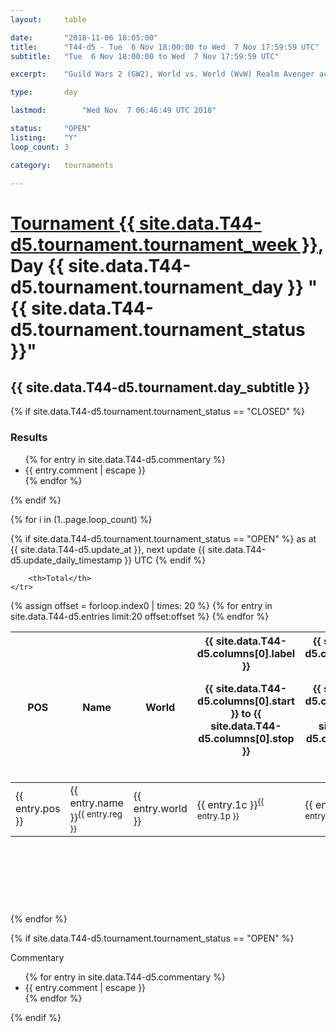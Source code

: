 ```yaml
---
layout: 	table

date: 		"2018-11-06 18:05:00"
title: 		"T44-d5 - Tue  6 Nov 18:00:00 to Wed  7 Nov 17:59:59 UTC"
subtitle: 	"Tue  6 Nov 18:00:00 to Wed  7 Nov 17:59:59 UTC"

excerpt:    "Guild Wars 2 (GW2), World vs. World (WvW) Realm Avenger achivement Tournament. \"Every Kill Counts\""

type:       day

lastmod: 		"Wed Nov  7 06:46:49 UTC 2018"

status:     "OPEN"
listing:    "Y"
loop_count: 3

category: 	tournaments

---
```

<div class="table_header">
    <h1><a href="{{ site.data.T44-d5.tournament.week_url }}">Tournament {{ site.data.T44-d5.tournament.tournament_week }}</a>, Day {{ site.data.T44-d5.tournament.tournament_day }} "{{ site.data.T44-d5.tournament.tournament_status }}"</h1>
    <h2>{{ site.data.T44-d5.tournament.day_subtitle }}</h2> 
</div>

{% if site.data.T44-d5.tournament.tournament_status == "CLOSED" %} 
<div class="commentary">
  <h3>Results</h3>
  <ul>
    {% for entry in site.data.T44-d5.commentary %}
    <li class="commentary_list">{{ entry.comment | escape }}</li>
    {% endfor %}
  </ul>
</div>
{% endif %}


{% for i in (1..page.loop_count) %}

{% if site.data.T44-d5.tournament.tournament_status == "OPEN" %} 
<span class="table_nextupdate">as at {{ site.data.T44-d5.update_at }}, next update {{ site.data.T44-d5.update_daily_timestamp }} UTC</span> 
{% endif %}

<table class="day_table">
  <colgroup>
    <col style="width:18px">
    <col style="width:55px">
    <col style="width:55px">
    <col style="width:12px">
    <col style="width:12px">
    <col style="width:12px">
    <col style="width:12px">
    <col style="width:12px">
    <col style="width:12px">
    <col style="width:12px">
    <col style="width:12px">
    <col style="width:12px">
    <col style="width:12px">
    <col style="width:12px">
    <col style="width:12px">
    <col style="width:12px">
    <col style="width:12px">
    <col style="width:12px">
    <col style="width:12px">
    <col style="width:12px">
    <col style="width:12px">
    <col style="width:12px">
    <col style="width:12px">
    <col style="width:12px">
    <col style="width:12px">
    <col style="width:12px">
    <col style="width:12px">
    <col style="width:18px">
  </colgroup>  
  <thead>
    <tr>
        <th>POS</th>
        <th class="AlignLeft">Name</th>
        <th class="AlignLeft">World</th>

<th><div class="label">{{ site.data.T44-d5.columns[0].label }}<p class="onhover">{{ site.data.T44-d5.columns[0].start }} to {{ site.data.T44-d5.columns[0].stop }}</p></div>​</th>
<th><div class="label">{{ site.data.T44-d5.columns[1].label }}<p class="onhover">{{ site.data.T44-d5.columns[1].start }} to {{ site.data.T44-d5.columns[1].stop }}</p></div>​</th>
<th><div class="label">{{ site.data.T44-d5.columns[2].label }}<p class="onhover">{{ site.data.T44-d5.columns[2].start }} to {{ site.data.T44-d5.columns[2].stop }}</p></div>​</th>
<th><div class="label">{{ site.data.T44-d5.columns[3].label }}<p class="onhover">{{ site.data.T44-d5.columns[3].start }} to {{ site.data.T44-d5.columns[3].stop }}</p></div>​</th>
<th><div class="label">{{ site.data.T44-d5.columns[4].label }}<p class="onhover">{{ site.data.T44-d5.columns[4].start }} to {{ site.data.T44-d5.columns[4].stop }}</p></div>​</th>
<th><div class="label">{{ site.data.T44-d5.columns[5].label }}<p class="onhover">{{ site.data.T44-d5.columns[5].start }} to {{ site.data.T44-d5.columns[5].stop }}</p></div>​</th>
<th><div class="label">{{ site.data.T44-d5.columns[6].label }}<p class="onhover">{{ site.data.T44-d5.columns[6].start }} to {{ site.data.T44-d5.columns[6].stop }}</p></div>​</th>
<th><div class="label">{{ site.data.T44-d5.columns[7].label }}<p class="onhover">{{ site.data.T44-d5.columns[7].start }} to {{ site.data.T44-d5.columns[7].stop }}</p></div>​</th>
<th><div class="label">{{ site.data.T44-d5.columns[8].label }}<p class="onhover">{{ site.data.T44-d5.columns[8].start }} to {{ site.data.T44-d5.columns[8].stop }}</p></div>​</th>
<th><div class="label">{{ site.data.T44-d5.columns[9].label }}<p class="onhover">{{ site.data.T44-d5.columns[9].start }} to {{ site.data.T44-d5.columns[9].stop }}</p></div>​</th>
<th><div class="label">{{ site.data.T44-d5.columns[10].label }}<p class="onhover">{{ site.data.T44-d5.columns[10].start }} to {{ site.data.T44-d5.columns[10].stop }}</p></div>​</th>

<th><div class="label">{{ site.data.T44-d5.columns[11].label }}<p class="onhover">{{ site.data.T44-d5.columns[11].start }} to {{ site.data.T44-d5.columns[11].stop }}</p></div>​</th>
<th><div class="label">{{ site.data.T44-d5.columns[12].label }}<p class="onhover">{{ site.data.T44-d5.columns[12].start }} to {{ site.data.T44-d5.columns[12].stop }}</p></div>​</th>
<th><div class="label">{{ site.data.T44-d5.columns[13].label }}<p class="onhover">{{ site.data.T44-d5.columns[13].start }} to {{ site.data.T44-d5.columns[13].stop }}</p></div>​</th>
<th><div class="label">{{ site.data.T44-d5.columns[14].label }}<p class="onhover">{{ site.data.T44-d5.columns[14].start }} to {{ site.data.T44-d5.columns[14].stop }}</p></div>​</th>
<th><div class="label">{{ site.data.T44-d5.columns[15].label }}<p class="onhover">{{ site.data.T44-d5.columns[15].start }} to {{ site.data.T44-d5.columns[15].stop }}</p></div>​</th>
<th><div class="label">{{ site.data.T44-d5.columns[16].label }}<p class="onhover">{{ site.data.T44-d5.columns[16].start }} to {{ site.data.T44-d5.columns[16].stop }}</p></div>​</th>
<th><div class="label">{{ site.data.T44-d5.columns[17].label }}<p class="onhover">{{ site.data.T44-d5.columns[17].start }} to {{ site.data.T44-d5.columns[17].stop }}</p></div>​</th>
<th><div class="label">{{ site.data.T44-d5.columns[18].label }}<p class="onhover">{{ site.data.T44-d5.columns[18].start }} to {{ site.data.T44-d5.columns[18].stop }}</p></div>​</th>
<th><div class="label">{{ site.data.T44-d5.columns[19].label }}<p class="onhover">{{ site.data.T44-d5.columns[19].start }} to {{ site.data.T44-d5.columns[19].stop }}</p></div>​</th>
<th><div class="label">{{ site.data.T44-d5.columns[20].label }}<p class="onhover">{{ site.data.T44-d5.columns[20].start }} to {{ site.data.T44-d5.columns[20].stop }}</p></div>​</th>

<th><div class="label">{{ site.data.T44-d5.columns[21].label }}<p class="onhover">{{ site.data.T44-d5.columns[21].start }} to {{ site.data.T44-d5.columns[21].stop }}</p></div>​</th>
<th><div class="label">{{ site.data.T44-d5.columns[22].label }}<p class="onhover">{{ site.data.T44-d5.columns[22].start }} to {{ site.data.T44-d5.columns[22].stop }}</p></div>​</th>
<th><div class="label">{{ site.data.T44-d5.columns[23].label }}<p class="onhover">{{ site.data.T44-d5.columns[23].start }} to {{ site.data.T44-d5.columns[23].stop }}</p></div>​</th>

        <th>Total</th>
    </tr>
  </thead>
  {% assign offset = forloop.index0 | times: 20 %}
<tbody>
{% for entry in site.data.T44-d5.entries limit:20 offset:offset %}
  <tr>
    <td class="pl{{ entry.pos }}">{{ entry.pos }}</td>
    <td class="AlignLeft">{{ entry.name }}<sup>{{ entry.reg }}</sup></td>
    <td class="AlignLeft">{{ entry.world }}</td>
    <td class="pl{{ entry.1p }}">{{ entry.1c }}<sup>{{ entry.1p }}</sup></td>
    <td class="pl{{ entry.2p }}">{{ entry.2c }}<sup>{{ entry.2p }}</sup></td>
    <td class="pl{{ entry.3p }}">{{ entry.3c }}<sup>{{ entry.3p }}</sup></td>
    <td class="pl{{ entry.4p }}">{{ entry.4c }}<sup>{{ entry.4p }}</sup></td>
    <td class="pl{{ entry.5p }}">{{ entry.5c }}<sup>{{ entry.5p }}</sup></td>
    <td class="pl{{ entry.6p }}">{{ entry.6c }}<sup>{{ entry.6p }}</sup></td>
    <td class="pl{{ entry.7p }}">{{ entry.7c }}<sup>{{ entry.7p }}</sup></td>
    <td class="pl{{ entry.8p }}">{{ entry.8c }}<sup>{{ entry.8p }}</sup></td>
    <td class="pl{{ entry.9p }}">{{ entry.9c }}<sup>{{ entry.9p }}</sup></td>
    <td class="pl{{ entry.10p }}">{{ entry.10c }}<sup>{{ entry.10p }}</sup></td>
    <td class="pl{{ entry.11p }}">{{ entry.11c }}<sup>{{ entry.11p }}</sup></td>
    <td class="pl{{ entry.12p }}">{{ entry.12c }}<sup>{{ entry.12p }}</sup></td>
    <td class="pl{{ entry.13p }}">{{ entry.13c }}<sup>{{ entry.13p }}</sup></td>
    <td class="pl{{ entry.14p }}">{{ entry.14c }}<sup>{{ entry.14p }}</sup></td>
    <td class="pl{{ entry.15p }}">{{ entry.15c }}<sup>{{ entry.15p }}</sup></td>
    <td class="pl{{ entry.16p }}">{{ entry.16c }}<sup>{{ entry.16p }}</sup></td>
    <td class="pl{{ entry.17p }}">{{ entry.17c }}<sup>{{ entry.17p }}</sup></td>
    <td class="pl{{ entry.18p }}">{{ entry.18c }}<sup>{{ entry.18p }}</sup></td>
    <td class="pl{{ entry.19p }}">{{ entry.19c }}<sup>{{ entry.19p }}</sup></td>
    <td class="pl{{ entry.20p }}">{{ entry.20c }}<sup>{{ entry.20p }}</sup></td>
    <td class="pl{{ entry.21p }}">{{ entry.21c }}<sup>{{ entry.21p }}</sup></td>
    <td class="pl{{ entry.22p }}">{{ entry.22c }}<sup>{{ entry.22p }}</sup></td>
    <td class="pl{{ entry.23p }}">{{ entry.23c }}<sup>{{ entry.23p }}</sup></td>
    <td class="pl{{ entry.24p }}">{{ entry.24c }}<sup>{{ entry.24p }}</sup></td>
    <td>{{ entry.total }}</td>
  </tr>
{% endfor %}  
</tbody>
</table>
<div class="leaderboard">
  <script async src="//pagead2.googlesyndication.com/pagead/js/adsbygoogle.js"></script>
  <!-- 728x90 -->
  <ins class="adsbygoogle"
       style="display:inline-block;width:728px;height:90px"
       data-ad-client="ca-pub-3274917281288240"
       data-ad-slot="3870538733"></ins>
  <script>
  (adsbygoogle = window.adsbygoogle || []).push({});
  </script>    
</div>
<br />
{% endfor %}

{% if site.data.T44-d5.tournament.tournament_status == "OPEN" %} 
<div class="commentary">
  <span class="commentary_title">Commentary</span>
  <ul>
    {% for entry in site.data.T44-d5.commentary %}
    <li class="commentary_list">{{ entry.comment | escape }}</li>
    {% endfor %}
  </ul>
</div>
{% endif %}


